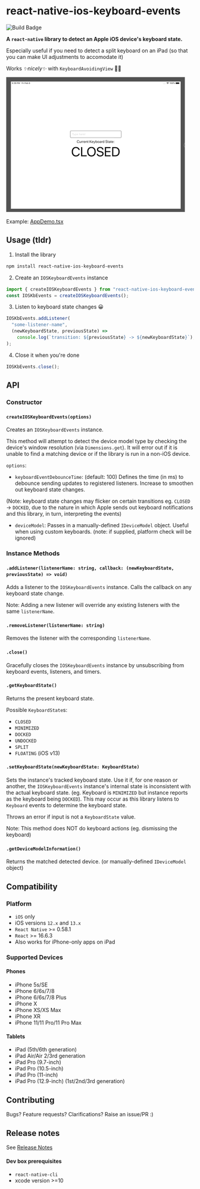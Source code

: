# react-native-ios-keyboard-events

![Build Badge](https://travis-ci.com/nossbigg/react-native-ios-keyboard-events.svg?branch=master)

**A `react-native` library to detect an Apple iOS device's keyboard state.**

Especially useful if you need to detect a split keyboard on an iPad (so that you can make UI adjustments to accomodate it)

Works _✨nicely✨_ with `KeyboardAvoidingView` 👍🏻

![GIF Demo of library](docs/library-demo.gif)

Example: [AppDemo.tsx](AppDemo.tsx)

## Usage (tldr)

1. Install the library

```bash
npm install react-native-ios-keyboard-events
```

2. Create an `IOSKeyboardEvents` instance

```javascript
import { createIOSKeyboardEvents } from "react-native-ios-keyboard-events";
const IOSKbEvents = createIOSKeyboardEvents();
```

3. Listen to keyboard state changes 😀

```javascript
IOSKbEvents.addListener(
  "some-listener-name",
  (newKeyboardState, previousState) =>
    console.log(`transition: ${previousState} -> ${newKeyboardState}`),
);
```

4. Close it when you're done

```javascript
IOSKbEvents.close();
```

## API

### Constructor

#### `createIOSKeyboardEvents(options)`

Creates an `IOSKeyboardEvents` instance.

This method will attempt to detect the device model type by checking the device's window resolution (via `Dimensions.get`). It will error out if it is unable to find a matching device or if the library is run in a non-iOS device.

`options`:

- `keyboardEventDebounceTime`: (default: 100) Defines the time (in ms) to debounce sending updates to registered listeners. Increase to smoothen out keyboard state changes.

(Note: keyboard state changes may flicker on certain transitions eg. `CLOSED` -> `DOCKED`, due to the nature in which Apple sends out keyboard notifications and this library, in turn, interpreting the events)

- `deviceModel`: Passes in a manually-defined `IDeviceModel` object. Useful when using custom keyboards. (note: if supplied, platform check will be ignored)

### Instance Methods

#### `.addListener(listenerName: string, callback: (newKeyboardState, previousState) => void)`

Adds a listener to the `IOSKeyboardEvents` instance. Calls the callback on any keyboard state change.

Note: Adding a new listener will override any existing listeners with the same `listenerName`.

#### `.removeListener(listenerName: string)`

Removes the listener with the corresponding `listenerName`.

#### `.close()`

Gracefully closes the `IOSKeyboardEvents` instance by unsubscribing from keyboard events, listeners, and timers.

#### `.getKeyboardState()`

Returns the present keyboard state.

Possible `KeyboardState`s:

- `CLOSED`
- `MINIMIZED`
- `DOCKED`
- `UNDOCKED`
- `SPLIT`
- `FLOATING` (iOS v13)

#### `.setKeyboardState(newKeyboardState: KeyboardState)`

Sets the instance's tracked keyboard state. Use it if, for one reason or another, the `IOSKeyboardEvents` instance's internal state is inconsistent with the actual keyboard state. (eg. Keyboard is `MINIMIZED` but instance reports as the keyboard being `DOCKED`). This may occur as this library listens to `Keyboard` events to determine the keyboard state.

Throws an error if input is not a `KeyboardState` value.

Note: This method does NOT do keyboard actions (eg. dismissing the keyboard)

#### `.getDeviceModelInformation()`

Returns the matched detected device. (or manually-defined `IDeviceModel` object)

## Compatibility

### Platform

- `iOS` only
- iOS versions `12.x` and `13.x`
- `React Native` >= 0.58.1
- `React` >= 16.6.3
- Also works for iPhone-only apps on iPad

### Supported Devices

#### Phones

- iPhone 5s/SE
- iPhone 6/6s/7/8
- iPhone 6/6s/7/8 Plus
- iPhone X
- iPhone XS/XS Max
- iPhone XR
- iPhone 11/11 Pro/11 Pro Max

#### Tablets

- iPad (5th/6th generation)
- iPad Air/Air 2/3rd generation
- iPad Pro (9.7-inch)
- iPad Pro (10.5-inch)
- iPad Pro (11-inch)
- iPad Pro (12.9-inch) (1st/2nd/3rd generation)

## Contributing

Bugs? Feature requests? Clarifications? Raise an issue/PR :)

## Release notes

See [Release Notes](docs/release-notes.md)

#### Dev box prerequisites

- `react-native-cli`
- xcode version >=10
